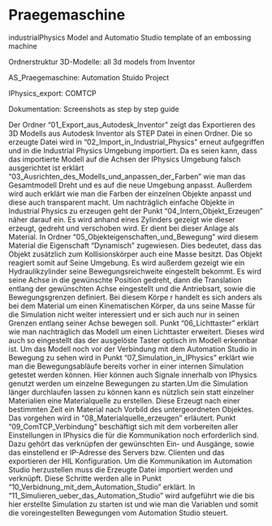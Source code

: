 
# Praegemaschine
industrialPhysics Model and Automatio Studio template of an embossing machine

Ordnerstruktur
3D-Modelle: all 3d models from Inventor

AS_Praegemaschine: Automation Stuido Project

IPhysics_export: COMTCP

Dokumentation: Screenshots as step by step guide

Der Ordner “01_Export_aus_Autodesk_Inventor” zeigt das Exportieren des 3D Modells aus Autodesk
Inventor als STEP Datei in einen Ordner. Die so erzeugte Datei wird in
“02_Import_in_Industrial_Physics” erneut aufgegriffen und in die Industrial Physics Umgebung
importiert.
Da es seien kann, dass das importierte Modell auf die Achsen der IPhysics Umgebung falsch
ausgerichtet ist erklärt “03_Ausrichten_des_Modells_und_anpassen_der_Farben” wie man das
Gesamtmodell Dreht und es auf die neue Umgebung anpasst. Außerdem wird auch erklärt wie man
die Farben der einzelnen Objekte anpasst und diese auch transparent macht.
Um nachträglich einfache Objekte in Industrial Physics zu erzeugen geht der Punkt
“04_Intern_Objekt_Erzeugen” näher darauf ein. Es wird anhand eines Zylinders gezeigt wie dieser
erzeugt, gedreht und verschoben wird. Er dient bei dieser Anlage als Material.
In Ordner “05_Objekteigenschaften_und_Bewegung” wird diesem Material die Eigenschaft
“Dynamisch” zugewiesen. Dies bedeutet, dass das Objekt zusätzlich zum Kollisionskörper auch eine
Masse besitzt. Das Objekt reagiert somit auf Seine Umgebung. Es wird außerdem gezeigt wie ein
Hydraulikzylinder seine Bewegungsreichweite eingestellt bekommt. Es wird seine Achse in die
gewünschte Position gedreht, dann die Translation entlang der gewünschten Achse eingestellt und
die Antriebsart, sowie die Bewegungsgrenzen definiert. Bei diesem Körpe r handelt es sich anders als
bei dem Material um einen Kinematischen Körper, da uns seine Masse für die Simulation nicht
weiter interessiert und er sich auch nur in seinen Grenzen entlang seiner Achse bewegen soll.
Punkt “06_Lichttaster” erklärt wie man nachträglich das Modell um einen Lichttaster erweitert.
Dieses wird auch so eingestellt das der ausgelöste Taster optisch im Modell erkennbar ist.
Um das Modell noch vor der Verbindung mit dem Automation Studio in Bewegung zu sehen wird in
Punkt “07_Simulation_in_IPhysics” erklärt wie man die Bewegungsabläufe bereits vorher in einer
internen Simulation getestet werden können. Hier können auch Signale innerhalb von IPhysics
genutzt werden um einzelne Bewegungen zu starten.Um die Simulation länger durchlaufen lassen zu können kann es nützlich sein statt einzelner
Materialien eine Materialquelle zu erstellen. Diese Erzeugt nach einer bestimmten Zeit ein Material
nach Vorbild des untergeordneten Objektes. Das vorgehen wird in “08_Materialquelle_erzeugen”
erläutert.
Punkt “09_ComTCP_Verbindung” beschäftigt sich mit dem vorbereiten aller Einstellungen in IPhysics
die für die Kommunikation noch erforderlich sind. Dazu gehört das verknüpfen der gewünschten Ein-
und Ausgänge, sowie das einstellend er IP-Adresse des Servers bzw. Clienten und das exportieren
der HIL Konfiguration.
Um die Kommunikation im Automation Studio herzustellen muss die Erzeugte Datei importiert
werden und verknüpft. Diese Schritte werden alle in Punkt
“10_Verbidnung_mit_dem_Automation_Studio” erklärt.
In “11_Simulieren_ueber_das_Automation_Studio” wird aufgeführt wie die bis hier erstellte
Simulation zu starten ist und wie man die Variablen und somit die voreingestellten Bewegungen vom
Automation Studio steuert.
